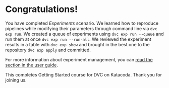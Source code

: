 # Congratulations!

You have completed _Experiments_ scenario. We learned how to reproduce
pipelines while modifying their parameters through command line via `dvc exp
run`. We created a queue of experiments using `dvc exp run --queue` and run
them at once `dvc exp run --run-all`. We reviewed the experiment results in
a table with `dvc exp show` and brought in the best one to the repository `dvc
exp apply` and committed. 

For more information about experiment management, you can [read the section in
the user guide](https://dvc.org/doc/user-guide/experiment-management). 

This completes Getting Started course for DVC on Katacoda. Thank you for
joining us. 

